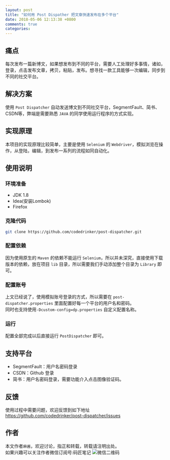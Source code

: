 ```yaml
---
layout: post
title: "如何用 Post Dispather 把文章快速发布在多个平台"
date: 2018-05-06 12:13:38 +0800
comments: true
categories: 
---
```


## 痛点
每次发布一篇新博文，如果想发布到不同的平台，需要人工处理好多事情，诸如，登录，点击发布文章，拷贝，粘贴，发布。想寻找一款工具能够一次编辑，同步到不同的社交平台。
<!-- more -->
## 解决方案
使用 `Post Dispatcher` 自动发送博文到不同社交平台，SegmentFault、简书、CSDN等，弊端是需要熟悉 `JAVA` 的同学使用运行程序的方式实现。

## 实现原理
本项目的实现原理比较简单，主要是使用 `Selenium` 的 `Webdriver`，模拟浏览在操作，从登陆，编辑，到发布一系列的流程如同自动化。

## 使用说明

### 环境准备
- JDK 1.8 
- Idea(安装Lombok) 
- Firefox

### 克隆代码
```bash
git clone https://github.com/codedrinker/post-dispatcher.git
```
### 配置依赖
因为使用原生的 `Maven` 的依赖不能运行 `Selenium`，所以并未深究，直接使用下载版本的依赖，放在项目 `lib` 目录，所以需要我们手动添加整个目录为 `Library` 即可。

### 配置账号
上文已经说了，使用模拟账号登录的方式，所以需要在 `post-dispatcher.properties` 里面配置好每一个平台的用户名和密码。  
同时也支持使用`-Dcustom-config=dp.properties` 自定义配置名称。

### 运行
配置全部完成以后直接运行 `PostDispatcher` 即可。


## 支持平台
- SegmentFault：用户名密码登录
- CSDN：Github 登录
- 简书：用户名密码登录，需要功能介入点击图像验证码。

## 反馈
使用过程中需要问题，欢迎反馈到如下地址  
https://github.com/codedrinker/post-dispatcher/issues

## 作者
本文作者<code>麻酱</code>，欢迎讨论，指正和转载，转载请注明出处。  
如果兴趣可以关注作者微信订阅号:码匠笔记
![微信二维码](http://www.majiang.life/images/mini-wechat.jpg)
